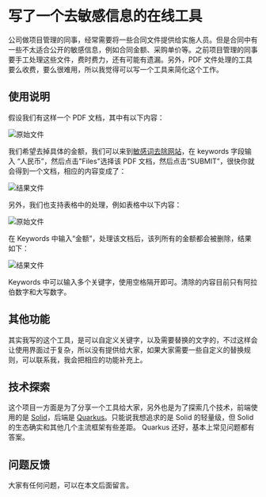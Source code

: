 # 写了一个去敏感信息的在线工具

公司做项目管理的同事，经常需要将一些合同文件提供给实施人员。但是合同中有一些不太适合公开的敏感信息，例如合同金额、采购单价等。之前项目管理的同事要手工处理这些文件，费时费力，还有可能有遗漏。另外，PDF 文件处理的工具要么收费，要么很难用，所以我觉得可以写一个工具来简化这个工作。

## 使用说明

假设我们有这样一个 PDF 文档，其中有以下内容：

![原始文件](https://yylives.cc/images/src.png)

我们希望去掉具体的金额，我们可以来到[敏感词去除网站](https://roweb.yylives.cc/)，在 keywords 字段输入 “人民币”，然后点击"Files"选择该 PDF 文档，然后点击“SUBMIT”，很快你就会得到一个文档，相应的内容变成了：

![结果文件](https://yylives.cc/images/target.png)

另外，我们也支持表格中的处理，例如表格中以下内容：

![原始文件](https://yylives.cc/images/table-src.png)

在 Keywords 中输入“金额”，处理该文档后，该列所有的金额都会被删除，结果如下：

![结果文件](https://yylives.cc/images/table-target.png)


Keywords 中可以输入多个关键字，使用空格隔开即可。清除的内容目前只有阿拉伯数字和大写数字。


## 其他功能

其实我写的这个工具，是可以自定义关键字，以及需要替换的文字的，不过这样会让使用界面过于复杂，所以没有提供给大家，如果大家需要一些自定义的替换规则，可以联系我，我会把相应的功能补充上。

## 技术探索

这个项目一方面是为了分享一个工具给大家，另外也是为了探索几个技术，前端使用的是 [Solid](https://www.solidjs.com/)，后端是 [Quarkus](https://quarkus.io/)。只能说我想追求的是 Solid 的轻量级，但 Solid 的生态确实和其他几个主流框架有些差距。 Quarkus 还好，基本上常见问题都有答案。

## 问题反馈

大家有任何问题，可以在本文后面留言。